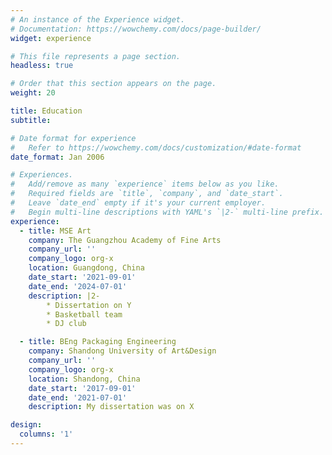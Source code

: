 ```yaml
---
# An instance of the Experience widget.
# Documentation: https://wowchemy.com/docs/page-builder/
widget: experience

# This file represents a page section.
headless: true

# Order that this section appears on the page.
weight: 20

title: Education
subtitle:

# Date format for experience
#   Refer to https://wowchemy.com/docs/customization/#date-format
date_format: Jan 2006

# Experiences.
#   Add/remove as many `experience` items below as you like.
#   Required fields are `title`, `company`, and `date_start`.
#   Leave `date_end` empty if it's your current employer.
#   Begin multi-line descriptions with YAML's `|2-` multi-line prefix.
experience:
  - title: MSE Art
    company: The Guangzhou Academy of Fine Arts
    company_url: ''
    company_logo: org-x
    location: Guangdong, China
    date_start: '2021-09-01'
    date_end: '2024-07-01'
    description: |2-
        * Dissertation on Y
        * Basketball team
        * DJ club

  - title: BEng Packaging Engineering
    company: Shandong University of Art&Design
    company_url: ''
    company_logo: org-x
    location: Shandong, China
    date_start: '2017-09-01'
    date_end: '2021-07-01'
    description: My dissertation was on X

design:
  columns: '1'
---
```


